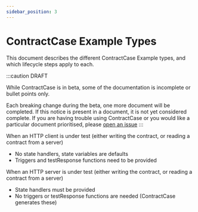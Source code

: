 ```yaml
---
sidebar_position: 3
---
```


# ContractCase Example Types

This document describes the different ContractCase Example types, and which lifecycle steps apply to each.

:::caution DRAFT

While ContractCase is in beta, some of the documentation is incomplete or bullet points only.

Each breaking change during the beta, one more document will be completed. If this notice is present in a document, it is not yet considered complete. If you are having trouble using ContractCase or you would like a particular document prioritised, please [open an issue](https://github.com/case-contract-testing/case/issues/new)
:::

When an HTTP client is under test (either writing the contract, or reading a contract from a server)

- No state handlers, state variables are defaults
- Triggers and testResponse functions need to be provided

When an HTTP server is under test (either writing the contract, or reading a contract from a server)

- State handlers must be provided
- No triggers or testResponse functions are needed (ContractCase generates these)
